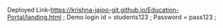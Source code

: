 Deployed Link-https://krishna-jajoo-git.github.io/Education-Portal/landing.html ;
Demo login id = students123 ;
     Password = pass123 ;

